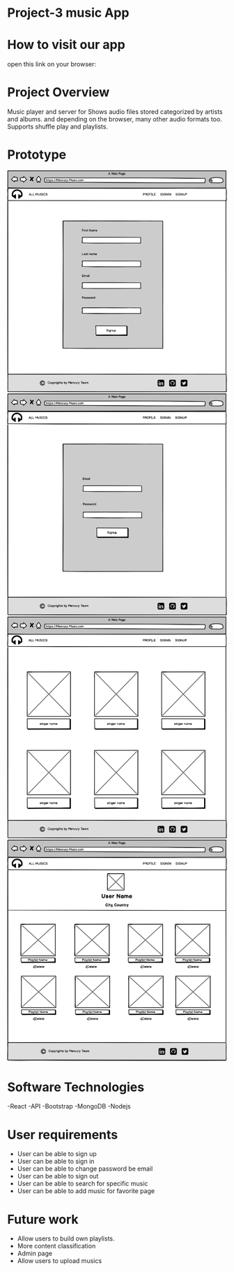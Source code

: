 # Project-3 music App
 # How to visit our app
open this link on your browser:
 # Project Overview
Music player and server for  Shows audio files stored 
categorized by artists and albums. and depending on the browser, many other audio formats too. Supports shuffle play and playlists. 

 # Prototype

![SignupPage](readme/Signup.png)
![SigninPage](readme/Signin.png)
![ALBUMS](readme/ALBUMS.png)
![PROFILE](readme/PROFILE.png)


 # Software Technologies
-React
-API
-Bootstrap
-MongoDB 
-Nodejs



 # User requirements
- User can be able to sign up 
- User can be able to sign in
- User can be able to change password be email
- User can be able to sign out
- User can be able  to search for specific music 
- User can be able to add music for favorite page

# Future work
- Allow users to build own playlists.
- More content classification 
- Admin page
- Allow users to upload musics 








